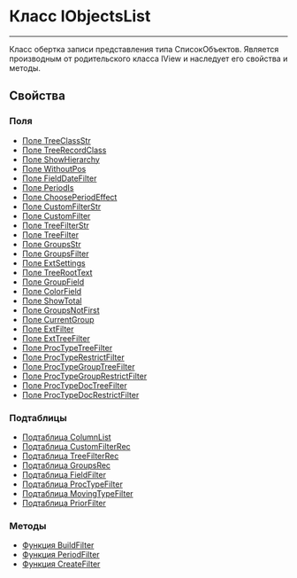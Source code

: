 ﻿---
Link: CMP.Rec.Views.IObjectsList
---

<!--- Навигация
[Имя проекта](#)
-->

# Класс IObjectsList
---

Класс обертка записи представления типа СписокОбъектов. Является производным от родительского класса IView и наследует его свойства и методы.

<!---
## Примеры
-->

## Свойства

<!--
### Типы
* [Тип 1](#)
-->

### Поля
* [Поле TreeClassStr](topic:.Custom.CMPClasses.Rec.Views.IObjectsList.TreeClassStr)
* [Поле TreeRecordClass](topic:.Custom.CMPClasses.Rec.Views.IObjectsList.TreeRecordClass)
* [Поле ShowHierarchy](topic:.Custom.CMPClasses.Rec.Views.IObjectsList.ShowHierarchy)
* [Поле WithoutPos](topic:.Custom.CMPClasses.Rec.Views.IObjectsList.WithoutPos)
* [Поле FieldDateFilter](topic:.Custom.CMPClasses.Rec.Views.IObjectsList.FieldDateFilter)
* [Поле PeriodIs](topic:.Custom.CMPClasses.Rec.Views.IObjectsList.PeriodIs)
* [Поле ChoosePeriodEffect](topic:.Custom.CMPClasses.Rec.Views.IObjectsList.ChoosePeriodEffect)
* [Поле CustomFilterStr](topic:.Custom.CMPClasses.Rec.Views.IObjectsList.CustomFilterStr)
* [Поле CustomFilter](topic:.Custom.CMPClasses.Rec.Views.IObjectsList.CustomFilter)
* [Поле TreeFilterStr](topic:.Custom.CMPClasses.Rec.Views.IObjectsList.TreeFilterStr)
* [Поле TreeFilter](topic:.Custom.CMPClasses.Rec.Views.IObjectsList.TreeFilter)
* [Поле GroupsStr](topic:.Custom.CMPClasses.Rec.Views.IObjectsList.GroupsStr)
* [Поле GroupsFilter](topic:.Custom.CMPClasses.Rec.Views.IObjectsList.GroupsFilter)
* [Поле ExtSettings](topic:.Custom.CMPClasses.Rec.Views.IObjectsList.ExtSettings)
* [Поле TreeRootText](topic:.Custom.CMPClasses.Rec.Views.IObjectsList.TreeRootText)
* [Поле GroupField](topic:.Custom.CMPClasses.Rec.Views.IObjectsList.GroupField)
* [Поле ColorField](topic:.Custom.CMPClasses.Rec.Views.IObjectsList.ColorField)
* [Поле ShowTotal](topic:.Custom.CMPClasses.Rec.Views.IObjectsList.ShowTotal)
* [Поле GroupsNotFirst](topic:.Custom.CMPClasses.Rec.Views.IObjectsList.GroupsNotFirst)
* [Поле CurrentGroup](topic:.Custom.CMPClasses.Rec.Views.IObjectsList.CurrentGroup)
* [Поле ExtFilter](topic:.Custom.CMPClasses.Rec.Views.IObjectsList.ExtFilter)
* [Поле ExtTreeFilter](topic:.Custom.CMPClasses.Rec.Views.IObjectsList.ExtTreeFilter)
* [Поле ProcTypeTreeFilter](topic:.Custom.CMPClasses.Rec.Views.IObjectsList.ProcTypeTreeFilter)
* [Поле ProcTypeRestrictFilter](topic:.Custom.CMPClasses.Rec.Views.IObjectsList.ProcTypeRestrictFilter)
* [Поле ProcTypeGroupTreeFilter](topic:.Custom.CMPClasses.Rec.Views.IObjectsList.ProcTypeGroupTreeFilter)
* [Поле ProcTypeGroupRestrictFilter](topic:.Custom.CMPClasses.Rec.Views.IObjectsList.ProcTypeGroupRestrictFilter)
* [Поле ProcTypeDocTreeFilter](topic:.Custom.CMPClasses.Rec.Views.IObjectsList.ProcTypeDocTreeFilter)
* [Поле ProcTypeDocRestrictFilter](topic:.Custom.CMPClasses.Rec.Views.IObjectsList.ProcTypeDocRestrictFilter)



### Подтаблицы
* [Подтаблица ColumnList](topic:.Custom.CMPClasses.Rec.Views.IObjectsList.ColumnList)
* [Подтаблица CustomFilterRec](topic:.Custom.CMPClasses.Rec.Views.IObjectsList.CustomFilterRec)
* [Подтаблица TreeFilterRec](topic:.Custom.CMPClasses.Rec.Views.IObjectsList.TreeFilterRec)
* [Подтаблица GroupsRec](topic:.Custom.CMPClasses.Rec.Views.IObjectsList.GroupsRec)
* [Подтаблица FieldFilter](topic:.Custom.CMPClasses.Rec.Views.IObjectsList.FieldFilter)
* [Подтаблица ProcTypeFilter](topic:.Custom.CMPClasses.Rec.Views.IObjectsList.ProcTypeFilter)
* [Подтаблица MovingTypeFilter](topic:.Custom.CMPClasses.Rec.Views.IObjectsList.MovingTypeFilter)
* [Подтаблица PriorFilter](topic:.Custom.CMPClasses.Rec.Views.IObjectsList.PriorFilter)


### Методы
* [Функция BuildFilter](topic:.Custom.CMPClasses.Rec.Views.IObjectsList.BuildFilter)
* [Функция PeriodFilter](topic:.Custom.CMPClasses.Rec.Views.IObjectsList.PeriodFilter)
* [Функция CreateFilter](topic:.Custom.CMPClasses.Rec.Views.IObjectsList.CreateFilter)
